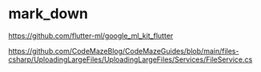 # mark_down

https://github.com/flutter-ml/google_ml_kit_flutter

https://github.com/CodeMazeBlog/CodeMazeGuides/blob/main/files-csharp/UploadingLargeFiles/UploadingLargeFiles/Services/FileService.cs
